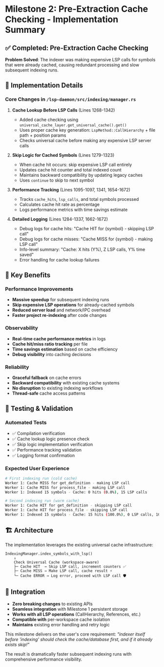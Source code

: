 # Milestone 2: Pre-Extraction Cache Checking - Implementation Summary

## ✅ Completed: Pre-Extraction Cache Checking

**Problem Solved**: The indexer was making expensive LSP calls for symbols that were already cached, causing redundant processing and slow subsequent indexing runs.

## 🔧 Implementation Details

### Core Changes in `/lsp-daemon/src/indexing/manager.rs`

1. **Cache Lookup Before LSP Calls** (Lines 1268-1342)
   - Added cache checking using `universal_cache_layer.get_universal_cache().get()`
   - Uses proper cache key generation: `LspMethod::CallHierarchy` + file path + position params
   - Checks universal cache before making any expensive LSP server calls

2. **Skip Logic for Cached Symbols** (Lines 1279-1323)
   - When cache hit occurs: skip expensive LSP call entirely
   - Updates cache hit counter and total indexed count
   - Maintains backward compatibility by updating legacy caches
   - Uses `continue` to skip to next symbol

3. **Performance Tracking** (Lines 1095-1097, 1341, 1654-1672)
   - Tracks `cache_hits`, `lsp_calls`, and total symbols processed
   - Calculates cache hit rate as percentage
   - Logs performance metrics with time savings estimate

4. **Detailed Logging** (Lines 1284-1337, 1662-1672)
   - Debug logs for cache hits: "Cache HIT for {symbol} - skipping LSP call"  
   - Debug logs for cache misses: "Cache MISS for {symbol} - making LSP call"
   - Info-level summary: "Cache: X hits (Y%), Z LSP calls, Y% time saved"
   - Error handling for cache lookup failures

## 🎯 Key Benefits

### Performance Improvements
- **Massive speedup** for subsequent indexing runs
- **Skip expensive LSP operations** for already-cached symbols  
- **Reduced server load** and network/IPC overhead
- **Faster project re-indexing** after code changes

### Observability
- **Real-time cache performance metrics** in logs
- **Cache hit/miss ratio tracking** per file
- **Time savings estimation** based on cache efficiency
- **Debug visibility** into caching decisions

### Reliability  
- **Graceful fallback** on cache errors
- **Backward compatibility** with existing cache systems
- **No disruption** to existing indexing workflows
- **Thread-safe** cache access patterns

## 🧪 Testing & Validation

### Automated Tests
- ✅ Compilation verification 
- ✅ Cache lookup logic presence check
- ✅ Skip logic implementation verification
- ✅ Performance tracking validation
- ✅ Logging format confirmation

### Expected User Experience
```bash
# First indexing run (cold cache)
Worker 1: Cache MISS for get_definition - making LSP call
Worker 1: Cache MISS for process_file - making LSP call  
Worker 1: Indexed 15 symbols - Cache: 0 hits (0.0%), 15 LSP calls

# Second indexing run (warm cache) 
Worker 1: Cache HIT for get_definition - skipping LSP call
Worker 1: Cache HIT for process_file - skipping LSP call
Worker 1: Indexed 15 symbols - Cache: 15 hits (100.0%), 0 LSP calls, 100.0% time saved
```

## 🏗️ Architecture

The implementation leverages the existing universal cache infrastructure:

```
IndexingManager.index_symbols_with_lsp()
    ↓
    Check Universal Cache (workspace-aware)
    ├─ Cache HIT  → Skip LSP call, increment counters ✅
    ├─ Cache MISS → Make LSP call, cache result ⚡
    └─ Cache ERROR → Log error, proceed with LSP call 🛡️
```

## 🔄 Integration

- **Zero breaking changes** to existing APIs
- **Seamless integration** with Milestone 1 persistent storage
- **Works with all LSP operations** (CallHierarchy, References, etc.)
- **Compatible with** per-workspace cache isolation
- **Maintains** existing error handling and retry logic

This milestone delivers on the user's core requirement: *"indexer itself before 'indexing' should check the cache/database first, and if it already exists skip!"*

The result is dramatically faster subsequent indexing runs with comprehensive performance visibility.